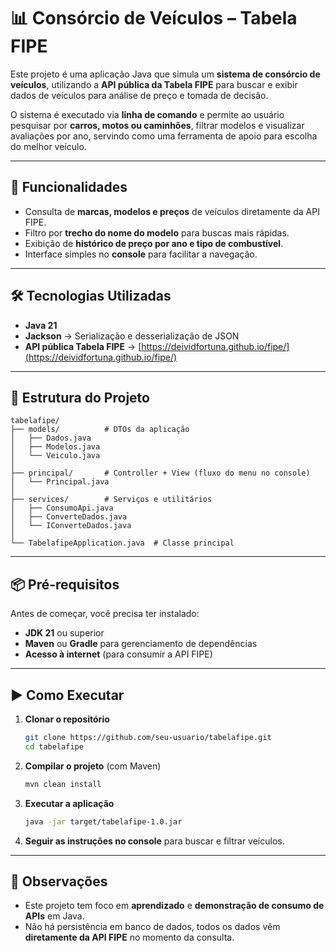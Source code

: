 # 📊 Consórcio de Veículos – Tabela FIPE  

Este projeto é uma aplicação Java que simula um **sistema de consórcio de veículos**, utilizando a **API pública da Tabela FIPE** para buscar e exibir dados de veículos para análise de preço e tomada de decisão.  

O sistema é executado via **linha de comando** e permite ao usuário pesquisar por **carros, motos ou caminhões**, filtrar modelos e visualizar avaliações por ano, servindo como uma ferramenta de apoio para escolha do melhor veículo.  

---

## 🚀 Funcionalidades
- Consulta de **marcas, modelos e preços** de veículos diretamente da API FIPE.  
- Filtro por **trecho do nome do modelo** para buscas mais rápidas.  
- Exibição de **histórico de preço por ano e tipo de combustível**.  
- Interface simples no **console** para facilitar a navegação.  

---

## 🛠️ Tecnologias Utilizadas
- **Java 21**  
- **Jackson** → Serialização e desserialização de JSON  
- **API pública Tabela FIPE** → [https://deividfortuna.github.io/fipe/](https://deividfortuna.github.io/fipe/)  

---

## 📂 Estrutura do Projeto
```
tabelafipe/
├── models/          # DTOs da aplicação
│   ├── Dados.java
│   ├── Modelos.java
│   └── Veiculo.java
│
├── principal/       # Controller + View (fluxo do menu no console)
│   └── Principal.java
│
├── services/        # Serviços e utilitários
│   ├── ConsumoApi.java
│   ├── ConverteDados.java
│   └── IConverteDados.java
│
└── TabelafipeApplication.java  # Classe principal
```

---

## 📦 Pré-requisitos
Antes de começar, você precisa ter instalado:
- **JDK 21** ou superior  
- **Maven** ou **Gradle** para gerenciamento de dependências  
- **Acesso à internet** (para consumir a API FIPE)  

---

## ▶️ Como Executar
1. **Clonar o repositório**  
   ```bash
   git clone https://github.com/seu-usuario/tabelafipe.git
   cd tabelafipe
   ```

2. **Compilar o projeto** (com Maven)  
   ```bash
   mvn clean install
   ```

3. **Executar a aplicação**  
   ```bash
   java -jar target/tabelafipe-1.0.jar
   ```

4. **Seguir as instruções no console** para buscar e filtrar veículos.  

---

## 📌 Observações
- Este projeto tem foco em **aprendizado** e **demonstração de consumo de APIs** em Java.  
- Não há persistência em banco de dados, todos os dados vêm **diretamente da API FIPE** no momento da consulta.  
